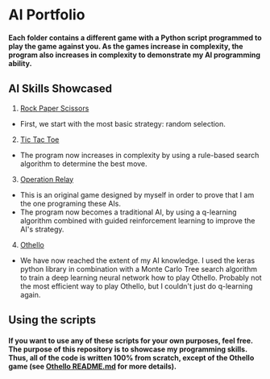 # AI Portfolio
#### Each folder contains a different game with a Python script programmed to play the game against you. As the games increase in complexity, the program also increases in complexity to demonstrate my AI programming ability.

## AI Skills Showcased
1. [Rock Paper Scissors](01_Rock-Paper-Scissors)
  - First, we start with the most basic strategy: random selection.
2. [Tic Tac Toe](02_Tic-Tac-Toe)
  - The program now increases in complexity by using a rule-based search algorithm to determine the best move.
3. [Operation Relay](03_Operation-Relay)
  - This is an original game designed by myself in order to prove that I am the one programing these AIs. 
  - The program now becomes a traditional AI, by using a q-learning algorithm combined with guided reinforcement learning to improve the AI's strategy.
4. [Othello](04_Othello)
  - We have now reached the extent of my AI knowledge. I used the keras python library in combination with a Monte Carlo Tree search algorithm to train a deep learning neural network how to play Othello. Probably not the most efficient way to play Othello, but I couldn't just do q-learning again. 

## Using the scripts
#### If you want to use any of these scripts for your own purposes, feel free. The purpose of this repository is to showcase my programming skills. Thus, all of the code is written 100% from scratch, except of the Othello game (see [Othello README.md](04_Othello\README.md) for more details).